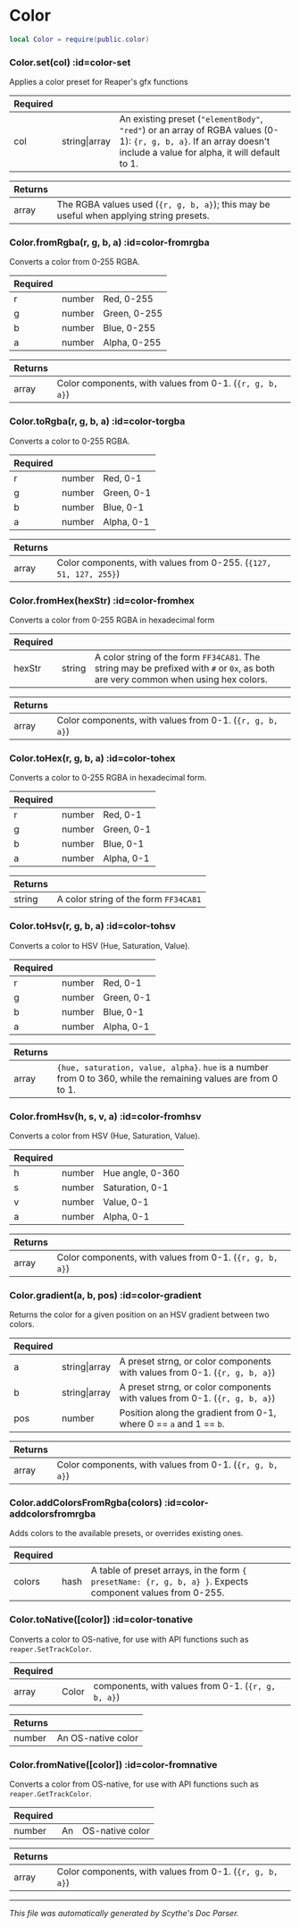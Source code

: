 # Color
```lua
local Color = require(public.color)
```

<section class="segment">

### Color.set(col) :id=color-set

Applies a color preset for Reaper's gfx functions

| **Required** | []() | []() |
| --- | --- | --- |
| col | string&#124;array | An existing preset (`"elementBody"`, `"red"`) or an array of RGBA values (0-1): `{r, g, b, a}`. If an array doesn't include a value for alpha, it will default to 1. |

| **Returns** | []() |
| --- | --- |
| array | The RGBA values used (`{r, g, b, a}`); this may be useful when applying string presets. |

</section>
<section class="segment">

### Color.fromRgba(r, g, b, a) :id=color-fromrgba

Converts a color from 0-255 RGBA.

| **Required** | []() | []() |
| --- | --- | --- |
| r | number | Red, 0-255 |
| g | number | Green, 0-255 |
| b | number | Blue, 0-255 |
| a | number | Alpha, 0-255 |

| **Returns** | []() |
| --- | --- |
| array | Color components, with values from 0-1. (`{r, g, b, a}`) |

</section>
<section class="segment">

### Color.toRgba(r, g, b, a) :id=color-torgba

Converts a color to 0-255 RGBA.

| **Required** | []() | []() |
| --- | --- | --- |
| r | number | Red, 0-1 |
| g | number | Green, 0-1 |
| b | number | Blue, 0-1 |
| a | number | Alpha, 0-1 |

| **Returns** | []() |
| --- | --- |
| array | Color components, with values from 0-255. (`{127, 51, 127, 255}`) |

</section>
<section class="segment">

### Color.fromHex(hexStr) :id=color-fromhex

Converts a color from 0-255 RGBA in hexadecimal form

| **Required** | []() | []() |
| --- | --- | --- |
| hexStr | string | A color string of the form `FF34CA81`. The string may be prefixed with `#` or `0x`, as both are very common when using hex colors. |

| **Returns** | []() |
| --- | --- |
| array | Color components, with values from 0-1. (`{r, g, b, a}`) |

</section>
<section class="segment">

### Color.toHex(r, g, b, a) :id=color-tohex

Converts a color to 0-255 RGBA in hexadecimal form.

| **Required** | []() | []() |
| --- | --- | --- |
| r | number | Red, 0-1 |
| g | number | Green, 0-1 |
| b | number | Blue, 0-1 |
| a | number | Alpha, 0-1 |

| **Returns** | []() |
| --- | --- |
| string | A color string of the form `FF34CA81` |

</section>
<section class="segment">

### Color.toHsv(r, g, b, a) :id=color-tohsv

Converts a color to HSV (Hue, Saturation, Value).

| **Required** | []() | []() |
| --- | --- | --- |
| r | number | Red, 0-1 |
| g | number | Green, 0-1 |
| b | number | Blue, 0-1 |
| a | number | Alpha, 0-1 |

| **Returns** | []() |
| --- | --- |
| array | `{hue, saturation, value, alpha}`. `hue` is a number from 0 to 360, while the remaining values are from 0 to 1. |

</section>
<section class="segment">

### Color.fromHsv(h, s, v, a) :id=color-fromhsv

Converts a color from HSV (Hue, Saturation, Value).

| **Required** | []() | []() |
| --- | --- | --- |
| h | number | Hue angle, 0-360 |
| s | number | Saturation, 0-1 |
| v | number | Value, 0-1 |
| a | number | Alpha, 0-1 |

| **Returns** | []() |
| --- | --- |
| array | Color components, with values from 0-1. (`{r, g, b, a}`) |

</section>
<section class="segment">

### Color.gradient(a, b, pos) :id=color-gradient

Returns the color for a given position on an HSV gradient between two colors.

| **Required** | []() | []() |
| --- | --- | --- |
| a | string&#124;array | A preset strng, or color components with values from 0-1. (`{r, g, b, a}`) |
| b | string&#124;array | A preset strng, or color components with values from 0-1. (`{r, g, b, a}`) |
| pos | number | Position along the gradient from 0-1, where 0 == `a` and 1 == `b`. |

| **Returns** | []() |
| --- | --- |
| array | Color components, with values from 0-1. (`{r, g, b, a}`) |

</section>
<section class="segment">

### Color.addColorsFromRgba(colors) :id=color-addcolorsfromrgba

Adds colors to the available presets, or overrides existing ones.

| **Required** | []() | []() |
| --- | --- | --- |
| colors | hash | A table of preset arrays, in the form `{ presetName: {r, g, b, a} }`. Expects component values from 0-255. |

</section>
<section class="segment">

### Color.toNative([color]) :id=color-tonative

Converts a color to OS-native, for use with API functions such as `reaper.SetTrackColor`.

| **Required** | []() | []() |
| --- | --- | --- |
| array | Color | components, with values from 0-1. (`{r, g, b, a}`) |

| **Returns** | []() |
| --- | --- |
| number | An OS-native color |

</section>
<section class="segment">

### Color.fromNative([color]) :id=color-fromnative

Converts a color from OS-native, for use with API functions such as ` reaper.GetTrackColor`.

| **Required** | []() | []() |
| --- | --- | --- |
| number | An | OS-native color |

| **Returns** | []() |
| --- | --- |
| array | Color components, with values from 0-1. (`{r, g, b, a}`) |

</section>

----
_This file was automatically generated by Scythe's Doc Parser._
